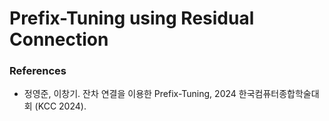 # Prefix-Tuning using Residual Connection

### References
* 정영준, 이창기. 잔차 연결을 이용한 Prefix-Tuning, 2024 한국컴퓨터종합학술대회 (KCC 2024).

